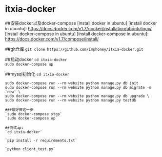 # itxia-docker
##安装docker以及docker-compose
[install docker in ubuntu]
[install docker in ubuntu]: https://docs.docker.com/v1.7/docker/installation/ubuntulinux/
[install docker-compose in ubuntu]
[install docker-compose in ubuntu]: https://docs.docker.com/v1.7/compose/install/

##git仓库
`git clone https://github.com/imphoney/itxia-docker.git`

##启动docker
`cd itxia-docker`  
`sudo docker-compose up ` 

##mysql初始化
`cd itxia-docker`
```
sudo docker-compose run --rm website python manage.py db init
sudo docker-compose run --rm website python manage.py db migrate -m 'new' \
sudo docker-compose run --rm website python manage.py db upgrade \
sudo docker-compose run --rm website python manage.py testdb 

###最好做这一步
`sudo docker-compose stop` 
`sudo docker-compose up` 

##测试api
`cd itxia-docker`  

`pip install -r requirements.txt`  

`python client_test.py`  
`

